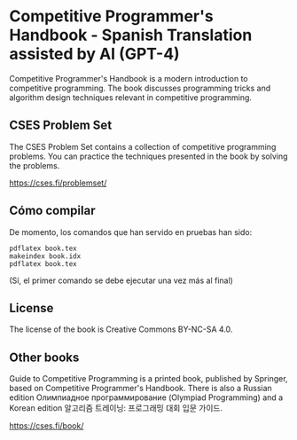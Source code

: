 # Competitive Programmer's Handbook - Spanish Translation assisted by AI (GPT-4)

Competitive Programmer's Handbook is a modern introduction to competitive programming.
The book discusses programming tricks and algorithm design techniques relevant in competitive programming.

## CSES Problem Set

The CSES Problem Set contains a collection of competitive programming problems.
You can practice the techniques presented in the book by solving the problems.

https://cses.fi/problemset/

## Cómo compilar
De momento, los comandos que han servido en pruebas han sido:
```
pdflatex book.tex
makeindex book.idx
pdflatex book.tex
```
(Sí, el primer comando se debe ejecutar una vez más al final)

## License

The license of the book is Creative Commons BY-NC-SA 4.0.

## Other books

Guide to Competitive Programming is a printed book, published by Springer, based on Competitive Programmer's Handbook.
There is also a Russian edition Олимпиадное программирование (Olympiad Programming) and a Korean edition 알고리즘 트레이닝: 프로그래밍 대회 입문 가이드.

https://cses.fi/book/

